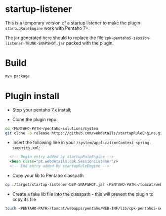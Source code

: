 # startup-listener

This is a temporary version of a startup listener to make the plugin `startupRuleEngine` work with Pentaho 7+.

The jar generated here should to replace the file `cpk-pentaho5-session-listener-TRUNK-SNAPSHOT.jar` packed with the plugin.

# Build

```bash
mvn package
```

# Plugin install

* Stop your pentaho 7.x install;

* Clone the plugin repo: 

```bash
cd <PENTAHO-PATH>/pentaho-solutions/system
git clone -b release https://github.com/webdetails/startupRuleEngine.git
```

* Insert the following line in your `/system/applicationContext-spring-security.xml`:

```xml
  <!-- Begin entry added by startupRuleEngine -->
  <bean class="pt.webdetails.cpk.SessionListener"/>
  <!-- End entry added by startupRuleEngine -->
```

* Copy your lib to Pentaho classpath

```bash
cp ./target/startup-listener-DEV-SNAPSHOT.jar <PENTAHO-PATH>/tomcat/webapps/pentaho/WEB-INF/lib/
```

* Create a fake lib file into the classpath - this will prevent the plugin to copy its file

```bash
touch <PENTAHO-PATH>/tomcat/webapps/pentaho/WEB-INF/lib/cpk-pentaho5-session-listener-TRUNK-SNAPSHOT.jar
```